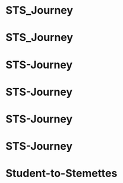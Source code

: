 # STS_Journey
# STS_Journey
# STS-Journey
# STS-Journey
# STS-Journey
# STS-Journey
# Student-to-Stemettes
